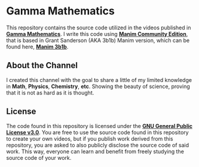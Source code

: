 # Gamma Mathematics

This repository contains the source code utilized in the videos published in [**Gamma Mathematics**](https://www.youtube.com/channel/UCUhtTAuCuMoL0W7E2loIy_A). I write this code using [**Manim Community Edition**](https://github.com/ManimCommunity/manim), that is based in Grant Sanderson (AKA 3b1b) Manim version, which can be found here, [**Manim 3b1b**](https://github.com/3b1b/manim).

## About the Channel

I created this channel with the goal to share a little of my limited knowledge in **Math**, **Physics**, **Chemistry**, **etc**. Showing the beauty of science, proving that it is not as hard as it is thought.

## License

The code found in this repository is licensed under the [**GNU General Public License v3.0**](https://github.com/lucasricci/GammaMathematics/blob/main/LICENSE). You are free to use the source code found in this repository to create your own videos, but if you publish work derived from this repository, you are asked to also publicly disclose the source code of said work. This way, everyone can learn and benefit from freely studying the source code of your work.
